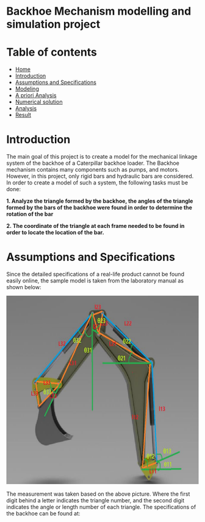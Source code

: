 Backhoe Mechanism modelling and simulation project
=================

Table of contents
=================

<!--ts-->
* [Home](#Backhoe-Mechanism-modelling-and-simulation-project)
* [Introduction](#Introduction)
* [Assumptions and Specifications](#Assumptions-and-Specifications)
* [Modeling](#Modeling)
* [A priori Analysis](#A-priori-Analysis)
* [Numerical solution](#Numerical-solution)
* [Analysis](#Analysis)
* [Result](#Result)
<!--te-->

Introduction
=================

The main goal of this project is to create a model for the mechanical linkage system of the
backhoe of a Caterpillar backhoe loader. The Backhoe mechanism contains many components
such as pumps, and motors. However, in this project, only rigid bars and hydraulic bars are
considered. In order to create a model of such a system, the following tasks must be done:

**1. Analyze the triangle formed by the backhoe, the angles of the triangle formed by
the bars of the backhoe were found in order to determine the rotation of the bar**

**2. The coordinate of the triangle at each frame needed to be found in order to locate the
location of the bar.**

Assumptions and Specifications
=================
Since the detailed specifications of a real-life product cannot be found easily online, 
the sample model is taken from the laboratory manual as shown below:
<p align = 'center'>
<img src = 'Images/P1.png' height = '492px'>
  
The measurement was taken based on the above picture. Where the first digit behind a letter
indicates the triangle number, and the second digit indicates the angle or length number of each
triangle. The specifications of the backhoe can be found at:






